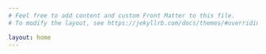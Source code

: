 ```yaml
---
# Feel free to add content and custom Front Matter to this file.
# To modify the layout, see https://jekyllrb.com/docs/themes/#overriding-theme-defaults

layout: home
---
```


<head>
<link rel="shortcut icon" type="image/x-icon" href="logo.ico">
</head>
